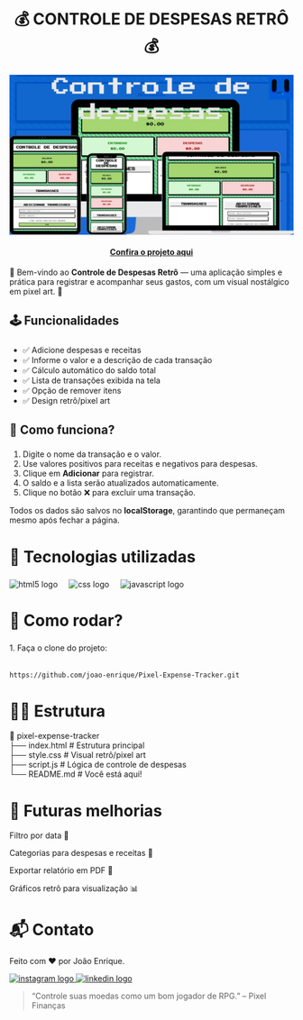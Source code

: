 <h1 align="center">💰 CONTROLE DE DESPESAS RETRÔ 💰</h1>

###

<img src="controles de despesas.png"/>

<h4 align="center"><a href="https://joao-enrique.github.io/controle-de-despesas/">Confira o projeto aqui</a></h4>

👾 Bem-vindo ao **Controle de Despesas Retrô** — uma aplicação simples e prática para registrar e acompanhar seus gastos, com um visual nostálgico em pixel art. 🚀

###

<h2 align="left">🕹️ Funcionalidades</h2>

###
- ✅ Adicione despesas e receitas
- ✅ Informe o valor e a descrição de cada transação
- ✅ Cálculo automático do saldo total
- ✅ Lista de transações exibida na tela
- ✅ Opção de remover itens
- ✅ Design retrô/pixel art

###

<h2 align="left">🧠 Como funciona?</h2>

###
1. Digite o nome da transação e o valor.  
2. Use valores positivos para receitas e negativos para despesas.  
3. Clique em **Adicionar** para registrar.  
4. O saldo e a lista serão atualizados automaticamente.  
5. Clique no botão ❌ para excluir uma transação.  

Todos os dados são salvos no **localStorage**, garantindo que permaneçam mesmo após fechar a página.

###

<h1 align="left">💾 Tecnologias utilizadas</h1>

###
<div align="left">
  <img src="https://cdn.jsdelivr.net/gh/devicons/devicon/icons/html5/html5-original.svg" height="40" alt="html5 logo"  />
  <img width="12" />
  <img src="https://cdn.jsdelivr.net/gh/devicons/devicon/icons/css3/css3-original.svg" height="40" alt="css logo"  />
  <img width="12" />
  <img src="https://cdn.jsdelivr.net/gh/devicons/devicon/icons/javascript/javascript-original.svg" height="40" alt="javascript logo"  />
</div>

###

<h1 align="left">🧪 Como rodar?</h1>

###
<p align="left">1. Faça o clone do projeto:</p>

```bash

https://github.com/joao-enrique/Pixel-Expense-Tracker.git

```

<h1 align="left">👨‍💻 Estrutura</h1>

📁 pixel-expense-tracker<br>
├── index.html # Estrutura principal<br>
├── style.css # Visual retrô/pixel art<br>
├── script.js # Lógica de controle de despesas<br>
└── README.md # Você está aqui!

<h1 align="left">🔮 Futuras melhorias</h1>

Filtro por data 📅

Categorias para despesas e receitas 📂

Exportar relatório em PDF 📄

Gráficos retrô para visualização 📊

<h1 align="left">📬 Contato</h1>
<p align="left">Feito com ❤️ por João Enrique.</p> <div align="left"> <a href="https://www.instagram.com/joao__dev/" target="_blank"> <img src="https://raw.githubusercontent.com/maurodesouza/profile-readme-generator/master/src/assets/icons/social/instagram/default.svg" width="52" height="40" alt="instagram logo" /> </a> <a href="https://www.linkedin.com/in/joao-enrique-dev/" target="_blank"> <img src="https://raw.githubusercontent.com/maurodesouza/profile-readme-generator/master/src/assets/icons/social/linkedin/default.svg" width="52" height="40" alt="linkedin logo" /> </a> </div>

> “Controle suas moedas como um bom jogador de RPG.” – Pixel Finanças